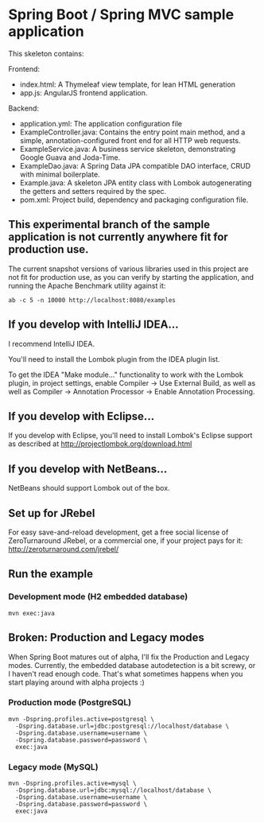 # Spring Boot / Spring MVC sample application

This skeleton contains:

Frontend:

* index.html: A Thymeleaf view template, for lean HTML generation
* app.js: AngularJS frontend application.

Backend:

* application.yml: The application configuration file
* ExampleController.java: Contains the entry point main method, and a simple, annotation-configured front end for all HTTP web requests.
* ExampleService.java: A business service skeleton, demonstrating Google Guava and Joda-Time.
* ExampleDao.java: A Spring Data JPA compatible DAO interface, CRUD with minimal boilerplate.
* Example.java: A skeleton JPA entity class with Lombok autogenerating the getters and setters required by the spec.
* pom.xml: Project build, dependency and packaging configuration file.

## This experimental branch of the sample application is not currently anywhere fit for production use.

The current snapshot versions of various libraries used in this project are not fit for production use,
as you can verify by starting the application, and running the Apache Benchmark utility against it:

    ab -c 5 -n 10000 http://localhost:8080/examples

## If you develop with IntelliJ IDEA...

I recommend IntelliJ IDEA.

You'll need to install the Lombok plugin from the IDEA plugin list.

To get the IDEA "Make module..." functionality to work with the Lombok plugin, in project settings,
enable Compiler -> Use External Build, as well as well as Compiler -> Annotation Processor -> Enable Annotation Processing.

## If you develop with Eclipse...

If you develop with Eclipse, you'll need to install Lombok's Eclipse support
as described at http://projectlombok.org/download.html

## If you develop with NetBeans...

NetBeans should support Lombok out of the box.

## Set up for JRebel

For easy save-and-reload development, get a free social license of ZeroTurnaround
JRebel, or a commercial one, if your project pays for it: http://zeroturnaround.com/jrebel/

## Run the example

### Development mode (H2 embedded database)

    mvn exec:java

## Broken: Production and Legacy modes

When Spring Boot matures out of alpha, I'll fix the Production and Legacy modes.
Currently, the embedded database autodetection is a bit screwy, or I haven't read enough code.
That's what sometimes happens when you start playing around with alpha projects :)

### Production mode (PostgreSQL)

    mvn -Dspring.profiles.active=postgresql \
      -Dspring.database.url=jdbc:postgresql://localhost/database \
      -Dspring.database.username=username \
      -Dspring.database.password=password \
      exec:java

### Legacy mode (MySQL)

    mvn -Dspring.profiles.active=mysql \
      -Dspring.database.url=jdbc:mysql://localhost/database \
      -Dspring.database.username=username \
      -Dspring.database.password=password \
      exec:java
